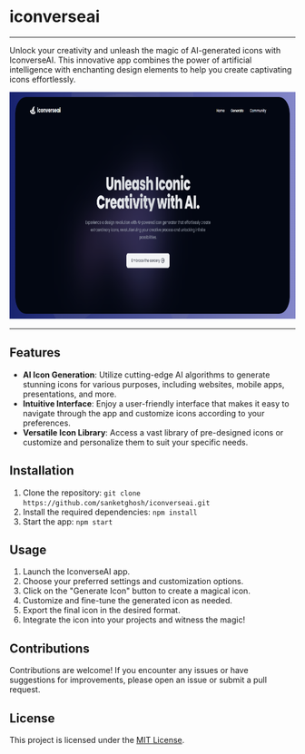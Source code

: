 # **iconverseai**

---

Unlock your creativity and unleash the magic of AI-generated icons with IconverseAI. This innovative app combines the power of artificial intelligence with enchanting design elements to help you create captivating icons effortlessly.

<div style="text-align: center;">
<img src="iconverseai.png" alt="Banner Image" width="800" height="400">
</div>

---

## Features

- **AI Icon Generation**: Utilize cutting-edge AI algorithms to generate stunning icons for various purposes, including websites, mobile apps, presentations, and more.
- **Intuitive Interface**: Enjoy a user-friendly interface that makes it easy to navigate through the app and customize icons according to your preferences.
- **Versatile Icon Library**: Access a vast library of pre-designed icons or customize and personalize them to suit your specific needs.

## Installation

1. Clone the repository: `git clone https://github.com/sanketghosh/iconverseai.git`
2. Install the required dependencies: `npm install`
3. Start the app: `npm start`

## Usage

1. Launch the IconverseAI app.
2. Choose your preferred settings and customization options.
3. Click on the "Generate Icon" button to create a magical icon.
4. Customize and fine-tune the generated icon as needed.
5. Export the final icon in the desired format.
6. Integrate the icon into your projects and witness the magic!

## Contributions

Contributions are welcome! If you encounter any issues or have suggestions for improvements, please open an issue or submit a pull request.

## License

This project is licensed under the [MIT License](LICENSE).
